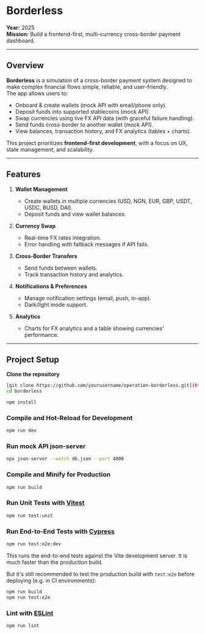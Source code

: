 # Borderless

**Year:** 2025  
**Mission:** Build a frontend-first, multi-currency cross-border payment dashboard.

---

## Overview

**Borderless** is a simulation of a cross-border payment system designed to make complex financial flows simple, reliable, and user-friendly.  
The app allows users to:

- Onboard & create wallets (mock API with email/phone only).  
- Deposit funds into supported stablecoins (mock API).  
- Swap currencies using live FX API data (with graceful failure handling).  
- Send funds cross-border to another wallet (mock API).  
- View balances, transaction history, and FX analytics (tables + charts).  

This project prioritizes **frontend-first development**, with a focus on UX, state management, and scalability.

---


## Features

1. **Wallet Management**
   - Create wallets in multiple currencies (USD, NGN, EUR, GBP, USDT, USDC, BUSD, DAI).  
   - Deposit funds and view wallet balances.  

2. **Currency Swap**
   - Real-time FX rates integration.  
   - Error handling with fallback messages if API fails.  

3. **Cross-Border Transfers**
   - Send funds between wallets.  
   - Track transaction history and analytics.  

4. **Notifications & Preferences**
   - Manage notification settings (email, push, in-app).  
   - Dark/light mode support.  

5. **Analytics**
   - Charts for FX analytics and a table showing currencies' performance.  

---


## Project Setup

**Clone the repository**

```bash
[git clone https://github.com/yourusername/operation-borderless.git](https://github.com/isonguyom/borderless.git)
cd borderless
```

```sh
npm install
```

### Compile and Hot-Reload for Development

```sh
npm run dev
```

### Run mock API json-server

```sh
npx json-server --watch db.json --port 4000
```

### Compile and Minify for Production

```sh
npm run build
```

### Run Unit Tests with [Vitest](https://vitest.dev/)

```sh
npm run test:unit
```

### Run End-to-End Tests with [Cypress](https://www.cypress.io/)

```sh
npm run test:e2e:dev
```

This runs the end-to-end tests against the Vite development server.
It is much faster than the production build.

But it's still recommended to test the production build with `test:e2e` before deploying (e.g. in CI environments):

```sh
npm run build
npm run test:e2e
```

### Lint with [ESLint](https://eslint.org/)

```sh
npm run lint
```
